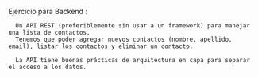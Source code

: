 Ejercicio para Backend : 
      
      Un API REST (preferiblemente sin usar a un framework) para manejar una lista de contactos.
      Tenemos que poder agregar nuevos contactos (nombre, apellido, email), listar los contactos y eliminar un contacto.

      La API tiene buenas prácticas de arquitectura en capa para separar el acceso a los datos.
